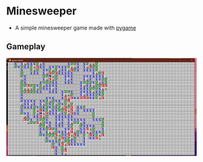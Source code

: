 # Minesweeper
- A simple minesweeper game made with [pygame](https://www.pygame.org/docs/)

## Gameplay
![alt text](gameplay.png)
